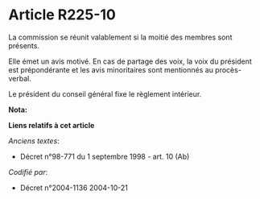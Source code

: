 # Article R225-10

La commission se réunit valablement si la moitié des membres sont présents.

Elle émet un avis motivé. En cas de partage des voix, la voix du président est prépondérante et les avis minoritaires sont
mentionnés au procès-verbal.

Le président du conseil général fixe le règlement intérieur.

**Nota:**



**Liens relatifs à cet article**

_Anciens textes_:

  - Décret n°98-771 du 1 septembre 1998 - art. 10 (Ab)

_Codifié par_:

  - Décret n°2004-1136 2004-10-21
